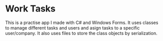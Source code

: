 # Work Tasks

This is a practise app I made with C# and Windows Forms. It uses classes to manage different tasks and users and asign tasks to a specific user/company. It also uses files to store the class objects by serialization.


